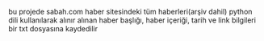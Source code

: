 bu projede sabah.com haber sitesindeki tüm haberleri(arşiv dahil) python dili kullanılarak alınır alınan haber başlığı, haber içeriği, tarih ve link bilgileri bir txt dosyasına kaydedilir
